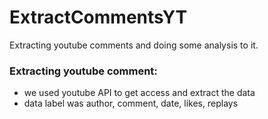 # ExtractCommentsYT
Extracting youtube comments and doing some analysis to it.
### Extracting youtube comment:
- we used youtube API to get access and extract the data
- data label was author, comment, date, likes, replays 
